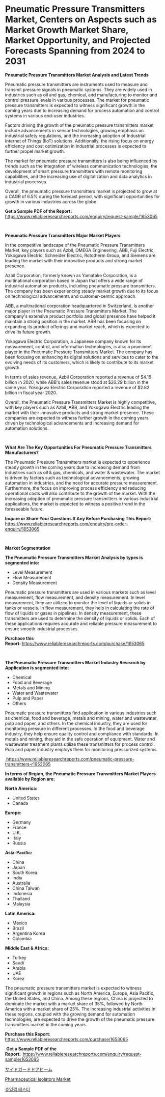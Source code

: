 <p><h1>Pneumatic Pressure Transmitters Market, Centers on Aspects such as Market Growth Market Share, Market Opportunity, and Projected Forecasts Spanning from 2024 to 2031</h1></p><p><strong>Pneumatic Pressure Transmitters Market Analysis and Latest Trends</strong></p>
<p><p>Pneumatic pressure transmitters are instruments used to measure and transmit pressure signals in pneumatic systems. They are widely used in industries such as oil and gas, chemical, and manufacturing to monitor and control pressure levels in various processes. The market for pneumatic pressure transmitters is expected to witness significant growth in the coming years due to increasing demand for process automation and control systems in various end-user industries.</p><p>Factors driving the growth of the pneumatic pressure transmitters market include advancements in sensor technologies, growing emphasis on industrial safety regulations, and the increasing adoption of Industrial Internet of Things (IIoT) solutions. Additionally, the rising focus on energy efficiency and cost optimization in industrial processes is expected to further propel market growth.</p><p>The market for pneumatic pressure transmitters is also being influenced by trends such as the integration of wireless communication technologies, the development of smart pressure transmitters with remote monitoring capabilities, and the increasing use of digitalization and data analytics in industrial processes.</p><p>Overall, the pneumatic pressure transmitters market is projected to grow at a CAGR of 6.5% during the forecast period, with significant opportunities for growth in various industries across the globe.</p></p>
<p><strong>Get a Sample PDF of the Report:&nbsp;</strong> <a href="https://www.reliableresearchreports.com/enquiry/request-sample/1653065">https://www.reliableresearchreports.com/enquiry/request-sample/1653065</a></p>
<p>&nbsp;</p>
<p><strong>Pneumatic Pressure Transmitters Major Market Players</strong></p>
<p><p>In the competitive landscape of the Pneumatic Pressure Transmitters Market, key players such as Azbil, OMEGA Engineering, ABB, Fuji Electric, Yokogawa Electric, Schneider Electric, Rototherm Group, and Siemens are leading the market with their innovative products and strong market presence.</p><p>Azbil Corporation, formerly known as Yamatake Corporation, is a multinational corporation based in Japan that offers a wide range of industrial automation products, including pneumatic pressure transmitters. The company has been experiencing steady market growth due to its focus on technological advancements and customer-centric approach.</p><p>ABB, a multinational corporation headquartered in Switzerland, is another major player in the Pneumatic Pressure Transmitters Market. The company's extensive product portfolio and global presence have helped it maintain a strong position in the market. ABB has been focusing on expanding its product offerings and market reach, which is expected to drive its future growth.</p><p>Yokogawa Electric Corporation, a Japanese company known for its measurement, control, and information technologies, is also a prominent player in the Pneumatic Pressure Transmitters Market. The company has been focusing on enhancing its digital solutions and services to cater to the evolving needs of its customers, which is likely to contribute to its market growth.</p><p>In terms of sales revenue, Azbil Corporation reported a revenue of $4.16 billion in 2020, while ABB's sales revenue stood at $26.29 billion in the same year. Yokogawa Electric Corporation reported a revenue of $2.82 billion in fiscal year 2020.</p><p>Overall, the Pneumatic Pressure Transmitters Market is highly competitive, with key players such as Azbil, ABB, and Yokogawa Electric leading the market with their innovative products and strong market presence. These companies are expected to witness further growth in the coming years, driven by technological advancements and increasing demand for automation solutions.</p></p>
<p>&nbsp;</p>
<p><strong>What Are The Key Opportunities For Pneumatic Pressure Transmitters Manufacturers?</strong></p>
<p><p>The Pneumatic Pressure Transmitters market is expected to experience steady growth in the coming years due to increasing demand from industries such as oil & gas, chemicals, and water & wastewater. The market is driven by factors such as technological advancements, growing automation in industries, and the need for accurate pressure measurement. Furthermore, the focus on improving process efficiency and reducing operational costs will also contribute to the growth of the market. With the increasing adoption of pneumatic pressure transmitters in various industrial applications, the market is expected to witness a positive trend in the foreseeable future.</p></p>
<p><strong>Inquire or Share Your Questions If Any Before Purchasing This Report:</strong> <a href="https://www.reliableresearchreports.com/enquiry/pre-order-enquiry/1653065">https://www.reliableresearchreports.com/enquiry/pre-order-enquiry/1653065</a></p>
<p>&nbsp;</p>
<p><strong>Market Segmentation</strong></p>
<p><strong>The Pneumatic Pressure Transmitters Market Analysis by types is segmented into:</strong></p>
<p><ul><li>Level Measurement</li><li>Flow Measurement</li><li>Density Measurement</li></ul></p>
<p><p>Pneumatic pressure transmitters are used in various markets such as level measurement, flow measurement, and density measurement. In level measurement, they are utilized to monitor the level of liquids or solids in tanks or vessels. In flow measurement, they help in calculating the rate of flow of liquids or gases in pipelines. In density measurement, these transmitters are used to determine the density of liquids or solids. Each of these applications requires accurate and reliable pressure measurement to ensure smooth industrial processes.</p></p>
<p><strong>Purchase this Report:&nbsp;</strong><a href="https://www.reliableresearchreports.com/purchase/1653065">https://www.reliableresearchreports.com/purchase/1653065</a></p>
<p>&nbsp;</p>
<p><strong>The Pneumatic Pressure Transmitters Market Industry Research by Application is segmented into:</strong></p>
<p><ul><li>Chemical</li><li>Food and Beverage</li><li>Metals and Mining</li><li>Water and Wastewater</li><li>Pulp and Paper</li><li>Others</li></ul></p>
<p><p>Pneumatic pressure transmitters find application in various industries such as chemical, food and beverage, metals and mining, water and wastewater, pulp and paper, and others. In the chemical industry, they are used for monitoring pressure in different processes. In the food and beverage industry, they help ensure quality control and compliance with standards. In metals and mining, they aid in the safe operation of equipment. Water and wastewater treatment plants utilize these transmitters for process control. Pulp and paper industry employs them for monitoring pressurized systems.</p></p>
<p><a href="https://www.reliableresearchreports.com/pneumatic-pressure-transmitters-r1653065">&nbsp;https://www.reliableresearchreports.com/pneumatic-pressure-transmitters-r1653065</a></p>
<p><strong>In terms of Region, the Pneumatic Pressure Transmitters Market Players available by Region are:</strong></p>
<p>
    <p> <strong> North America: </strong>
        <ul>
            <li>United States</li>
            <li>Canada</li>
        </ul>
        </p> 
    <p> <strong> Europe: </strong>
        <ul>
            <li>Germany</li>
            <li>France</li>
            <li>U.K.</li>
            <li>Italy</li>
            <li>Russia</li>
        </ul>
        </p> 
    <p> <strong> Asia-Pacific: </strong>
        <ul>
            <li>China</li>
            <li>Japan</li>
            <li>South Korea</li>
            <li>India</li>
            <li>Australia</li>
            <li>China Taiwan</li>
            <li>Indonesia</li>
            <li>Thailand</li>
            <li>Malaysia</li>
        </ul>
        </p> 
    <p> <strong> Latin America: </strong>
        <ul>
            <li>Mexico</li>
            <li>Brazil</li>
            <li>Argentina Korea</li>
            <li>Colombia</li>
        </ul>
        </p> 
    <p> <strong> Middle East & Africa: </strong>
        <ul>
            <li>Turkey</li>
            <li>Saudi</li>
            <li>Arabia</li>
            <li>UAE</li>
            <li>Korea</li>
        </ul>
    </p>
    </p>
<p><p>The pneumatic pressure transmitters market is expected to witness significant growth in regions such as North America, Europe, Asia Pacific, the United States, and China. Among these regions, China is projected to dominate the market with a market share of 35%, followed by North America with a market share of 25%. The increasing industrial activities in these regions, coupled with the growing demand for automation technologies, are expected to drive the growth of the pneumatic pressure transmitters market in the coming years.</p></p>
<p><strong>Purchase this Report: </strong><a href="https://www.reliableresearchreports.com/purchase/1653065">https://www.reliableresearchreports.com/purchase/1653065</a></p>
<p>&nbsp;<strong>Get a Sample PDF of the Report:&nbsp;&nbsp;</strong><a href="https://www.reliableresearchreports.com/enquiry/request-sample/1653065">https://www.reliableresearchreports.com/enquiry/request-sample/1653065</a></p>
<p><strong></strong></p>
<p><p><a href="https://github.com/oqxogxyvqe90775/Market-Research-Report-List-2/blob/main/999264153044.md">サイドガードドアビーム</a></p><p><a href="https://github.com/RoccoManning/Market-Research-Report-List-4/blob/main/pharmaceutical-isolators-market.md">Pharmaceutical Isolators Market</a></p><p><a href="https://github.com/lzrvbyqzftro57/Market-Research-Report-List-2/blob/main/348673848949.md">츄잉껌 테스터</a></p></p>